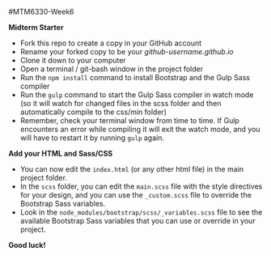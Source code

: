#MTM6330-Week6

**Midterm Starter**
- Fork this repo to create a copy in your GitHub account
- Rename your forked copy to be your *github-username.github.io*
- Clone it down to your computer
- Open a terminal / git-bash window in the project folder
- Run the `npm install` command to install Bootstrap and the Gulp Sass compiler
- Run the `gulp` command to start the Gulp Sass compiler in watch mode (so it will watch for changed files in the scss folder and then automatically compile to the css/min folder)
- Remember, check your terminal window from time to time. If Gulp encounters an error while compiling it will exit the watch mode, and you will have to restart it by running `gulp` again.

**Add your HTML and Sass/CSS**
- You can now edit the `index.html` (or any other html file) in the main project folder.
- In the `scss` folder, you can edit the `main.scss` file with the style directives for your design, and you can use the `_custom.scss` file to override the Bootstrap Sass variables.
- Look in the `node_modules/bootstrap/scss/_variables.scss` file to see the available Bootstrap Sass variables that you can use or override in your project.

**Good luck!**
